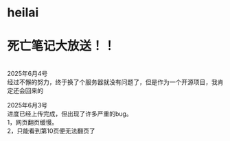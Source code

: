 # heilai
<h1>死亡笔记大放送！！</h1><br>
2025年6月4号<br>
经过不懈的努力，终于换了个服务器就没有问题了，但是作为一个开源项目，我肯定还会回来的<br>

2025年6月3号<br>
进度已经上传完成，但出现了许多严重的bug。<br>
1，网页翻页缓慢。<br>
2，只能看到第10页便无法翻页了<br>